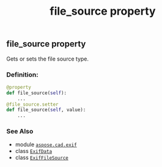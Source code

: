 ﻿---
title: file_source property
second_title: Aspose.CAD for Python via .NET API References
description: 
type: docs
weight: 270
url: /python-net/aspose.cad.exif/exifdata/file_source/
is_root: false
---

## file_source property


Gets or sets the file source type.
### Definition:
```python
@property
def file_source(self):
    ...
@file_source.setter
def file_source(self, value):
    ...
```

### See Also
* module [`aspose.cad.exif`](../../)
* class [`ExifData`](/cad/python-net/aspose.cad.exif/exifdata)
* class [`ExifFileSource`](/cad/python-net/aspose.cad.exif.enums/exiffilesource)
